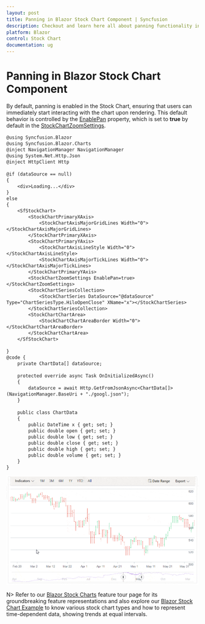 ```yaml
---
layout: post
title: Panning in Blazor Stock Chart Component | Syncfusion
description: Checkout and learn here all about panning functionality in Syncfusion Blazor Stock Chart component and more.
platform: Blazor
control: Stock Chart
documentation: ug
---
```


# Panning in Blazor Stock Chart Component 

By default, panning is enabled in the Stock Chart, ensuring that users can immediately start interacting with the chart upon rendering. This default behavior is controlled by the [EnablePan](https://help.syncfusion.com/cr/blazor/Syncfusion.Blazor.Charts.StockChartZoomSettings.html#Syncfusion_Blazor_Charts_StockChartZoomSettings_EnablePan) property, which is set to **true** by default in the [StockChartZoomSettings](https://help.syncfusion.com/cr/blazor/Syncfusion.Blazor.Charts.StockChartZoomSettings.html).

```cshtml
@using Syncfusion.Blazor
@using Syncfusion.Blazor.Charts
@inject NavigationManager NavigationManager
@using System.Net.Http.Json
@inject HttpClient Http

@if (dataSource == null)
{
    <div>Loading...</div>
}
else
{
    <SfStockChart>
        <StockChartPrimaryXAxis>
            <StockChartAxisMajorGridLines Width="0"></StockChartAxisMajorGridLines>
        </StockChartPrimaryXAxis>
        <StockChartPrimaryYAxis>
            <StockChartAxisLineStyle Width="0"></StockChartAxisLineStyle>
            <StockChartAxisMajorTickLines Width="0"></StockChartAxisMajorTickLines>
        </StockChartPrimaryYAxis>
        <StockChartZoomSettings EnablePan=true></StockChartZoomSettings>
        <StockChartSeriesCollection>
            <StockChartSeries DataSource="@dataSource" Type="ChartSeriesType.HiloOpenClose" XName="x"></StockChartSeries>
        </StockChartSeriesCollection>
        <StockChartChartArea>
            <StockChartChartAreaBorder Width="0"></StockChartChartAreaBorder>
        </StockChartChartArea>
    </SfStockChart>

}
@code {
    private ChartData[] dataSource;

    protected override async Task OnInitializedAsync()
    {
        dataSource = await Http.GetFromJsonAsync<ChartData[]>(NavigationManager.BaseUri + "./googl.json");
    }

    public class ChartData
    {
        public DateTime x { get; set; }
        public double open { get; set; }
        public double low { get; set; }
        public double close { get; set; }
        public double high { get; set; }
        public double volume { get; set; }
    }
}

```

![Blazor Stock Chart with Panning](images/panning.gif)

N> Refer to our [Blazor Stock Charts](https://www.syncfusion.com/blazor-components/blazor-stock-chart) feature tour page for its groundbreaking feature representations and also explore our [Blazor Stock Chart Example](https://blazor.syncfusion.com/demos/stock-chart/stock-chart?theme=bootstrap5) to know various stock chart types and how to represent time-dependent data, showing trends at equal intervals.